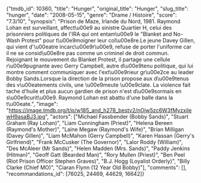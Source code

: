 {"tmdb_id": 10360, "title": "Hunger", "original_title": "Hunger", "slug_title": "hunger", "date": "2008-05-15", "genre": "Drame / Histoire", "score": "7.3/10", "synopsis": "Prison de Maze, Irlande du Nord, 1981. Raymond Lohan est surveillant, affect\u00e9 au sinistre Quartier H, celui des prisonniers politiques de l'IRA qui ont entam\u00e9 le \"Blanket and No-Wash Protest\" pour t\u00e9moigner leur col\u00e8re.Le jeune Davey Gillen, qui vient d'\u00eatre incarc\u00e9r\u00e9, refuse de porter l'uniforme car il ne se consid\u00e8re pas comme un criminel de droit commun. Rejoignant le mouvement du Blanket Protest, il partage une cellule r\u00e9pugnante avec Gerry Campbell, autre d\u00e9tenu politique, qui lui montre comment communiquer avec l'ext\u00e9rieur gr\u00e2ce au leader Bobby Sands.Lorsque la direction de la prison propose aux d\u00e9tenus des v\u00eatements civils, une \u00e9meute \u00e9clate. La violence fait tache d'huile et plus aucun gardien de prison n'est d\u00e9sormais en s\u00e9curit\u00e9. Raymond Lohan est abattu d'une balle dans la t\u00eate.", "image": "https://image.tmdb.org/t/p/w185_and_h278_bestv2/nOjw5zc6W3fMyzxilewH9asaBJ3.jpg", "actors": ["Michael Fassbender (Bobby Sands)", "Stuart Graham (Ray Lohan)", "Liam Cunningham (Priest)", "Helena Bereen (Raymond's Mother)", "Laine Megaw (Raymond's Wife)", "Brian Milligan (Davey Gillen)", "Liam McMahon (Gerry Campbell)", "Karen Hassan (Gerry's Girlfriend)", "Frank McCusker (The Governor)", "Lalor Roddy (William)", "Des McAleer (Mr Sands)", "Helen Madden (Mrs. Sands)", "Paddy Jenkins (Hitman)", "Geoff Gatt (Bearded Man)", "Rory Mullen (Priest)", "Ben Peel (Riot Prison Officer Stephen Graves)", "B.J. Hogg (Loyalist Orderly)", "Billy Clarke (Chief MO)", "Ciaran Flynn (12 Year Old Bobby)"], "comments": [], "recommandations_id": [76025, 24469, 44629, 16642]}
